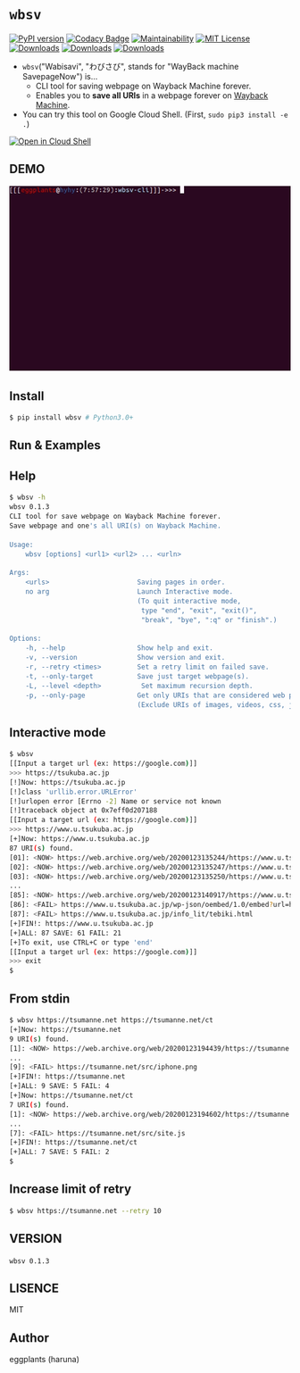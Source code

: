 # `wbsv`

[![PyPI version](https://badge.fury.io/py/wbsv.svg)](https://badge.fury.io/py/wbsv) [![Codacy Badge](https://api.codacy.com/project/badge/Grade/3721b14865f34217ab912c9afd364b9b)](https://www.codacy.com/manual/eggplants/wbsv-cli?utm_source=github.com&amp;utm_medium=referral&amp;utm_content=eggplants/wbsv-cli&amp;utm_campaign=Badge_Grade) [![Maintainability](https://api.codeclimate.com/v1/badges/ce84fc17ef2b182eda26/maintainability)](https://codeclimate.com/github/eggplants/wbsv-cli/maintainability) [![MIT License](http://img.shields.io/badge/license-MIT-blue.svg?style=flat)](LICENSE)
[![Downloads](https://pepy.tech/badge/wbsv)](https://pepy.tech/project/wbsv) [![Downloads](https://pepy.tech/badge/wbsv/month)](https://pepy.tech/project/wbsv/month) [![Downloads](https://pepy.tech/badge/wbsv/week)](https://pepy.tech/project/wbsv/week)

  - `wbsv`("Wabisavi", "わびさび", stands for "WayBack machine SavepageNow") is...
    - CLI tool for saving webpage on Wayback Machine forever.
    - Enables you to **save all URIs** in a webpage forever on [Wayback Machine](https://archive.org/web/).
  -  You can try this tool on Google Cloud Shell. (First, `sudo pip3 install -e .`)

[![Open in Cloud Shell](https://gstatic.com/cloudssh/images/open-btn.png)](https://console.cloud.google.com/cloudshell/open?git_repo=https://github.com/eggplants/wbsv-cli&tutorial=README.md)

## DEMO

![demo.gif](https://raw.githubusercontent.com/eggplants/wbsv-cli/master/demo.gif)

## Install

```bash
$ pip install wbsv # Python3.0+
```

## Run & Examples

## Help

```bash
$ wbsv -h
wbsv 0.1.3
CLI tool for save webpage on Wayback Machine forever.
Save webpage and one's all URI(s) on Wayback Machine.

Usage:
    wbsv [options] <url1> <url2> ... <urln>

Args:
    <urls>                      Saving pages in order.
    no arg                      Launch Interactive mode.
                                (To quit interactive mode,
                                 type "end", "exit", "exit()",
                                 "break", "bye", ":q" or "finish".)

Options:
    -h, --help                  Show help and exit.
    -v, --version               Show version and exit.
    -r, --retry <times>         Set a retry limit on failed save.
    -t, --only-target           Save just target webpage(s).
    -L, --level <depth>          Set maximum recursion depth.
    -p, --only-page             Get only URIs that are considered web pages.
                                (Exclude URIs of images, videos, css, js ...)
```

## Interactive mode

```bash
$ wbsv
[[Input a target url (ex: https://google.com)]]
>>> https://tsukuba.ac.jp
[!]Now: https://tsukuba.ac.jp
[!]class 'urllib.error.URLError'
[!]urlopen error [Errno -2] Name or service not known
[!]traceback object at 0x7eff0d207188
[[Input a target url (ex: https://google.com)]]
>>> https://www.u.tsukuba.ac.jp
[+]Now: https://www.u.tsukuba.ac.jp
87 URI(s) found.
[01]: <NOW> https://web.archive.org/web/20200123135244/https://www.u.tsukuba.ac.jp/20180622terminals/
[02]: <NOW> https://web.archive.org/web/20200123135247/https://www.u.tsukuba.ac.jp/
[03]: <NOW> https://web.archive.org/web/20200123135250/https://www.u.tsukuba.ac.jp/anti-virus/
...
[85]: <NOW> https://web.archive.org/web/20200123140917/https://www.u.tsukuba.ac.jp/snapshot/
[86]: <FAIL> https://www.u.tsukuba.ac.jp/wp-json/oembed/1.0/embed?url=https%3A%2F%2Fwww.u.tsukuba.ac.jp%2F&format=xml
[87]: <FAIL> https://www.u.tsukuba.ac.jp/info_lit/tebiki.html
[+]FIN!: https://www.u.tsukuba.ac.jp
[+]ALL: 87 SAVE: 61 FAIL: 21
[+]To exit, use CTRL+C or type 'end'
[[Input a target url (ex: https://google.com)]]
>>> exit
$
```

## From stdin

```bash
$ wbsv https://tsumanne.net https://tsumanne.net/ct
[+]Now: https://tsumanne.net
9 URI(s) found.
[1]: <NOW> https://web.archive.org/web/20200123194439/https://tsumanne.net
...
[9]: <FAIL> https://tsumanne.net/src/iphone.png
[+]FIN!: https://tsumanne.net
[+]ALL: 9 SAVE: 5 FAIL: 4
[+]Now: https://tsumanne.net/ct
7 URI(s) found.
[1]: <NOW> https://web.archive.org/web/20200123194602/https://tsumanne.net/ct/?cat=&of=25
...
[7]: <FAIL> https://tsumanne.net/src/site.js
[+]FIN!: https://tsumanne.net/ct
[+]ALL: 7 SAVE: 5 FAIL: 2
$
```

## Increase limit of retry
```bash
$ wbsv https://tsumanne.net --retry 10
```

## VERSION

`wbsv 0.1.3`

## LISENCE
MIT

## Author
eggplants (haruna)
